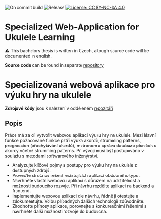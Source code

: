 ![On commit build](https://github.com/danbalarin/bachelors-thesis/workflows/build/badge.svg)
![Release](https://github.com/danbalarin/bachelors-thesis/workflows/release/badge.svg)
[![License: CC BY-NC-SA 4.0](https://img.shields.io/badge/License-CC%20BY--NC--SA%204.0-lightgrey.svg)](https://creativecommons.org/licenses/by-nc-sa/4.0/)

# Specialized Web-Application for Ukulele Learning

:warning: This bachelors thesis is written in Czech, altough source code will be documented in english.

**Source code** can be found in separate [repository](https://github.com/danbalarin/ukulele-learning-site)

# Specializovaná webová aplikace pro výuku hry na ukulele

**Zdrojové kódy** jsou k nalezení v odděleném [repozitáři](https://github.com/danbalarin/ukulele-learning-site)

## Popis

Práce má za cíl vytvořit webovou aplikaci výuku hry na ukulele. Mezi hlavní funkce požadované funkce patří výuka akordů, strumming patterns, progression (přechytávání
akordů), metronom a správa databáze písniček s akordy včetně strumming patterns. Při vývoji musí být postupováno v souladu s metodami softwarového inženýrství.

- Analyzujte klíčové pojmy a postupy pro výuku hry na ukulele z dostupných zdrojů.
- Proveďte stručnou rešerši existujících aplikací obdobného typu.
- Navrhněte vlastní webovou aplikaci s důrazem na udržitelnost a možnosti budoucího rozvoje. Při návrhu rozdělte aplikaci na backend a frontend.
- Implementujte webovou aplikaci dle návrhu, řádně ji otestujte a zdokumentujte. Volbu případných dalších technologií zdůvodněte.
- Zhodnoťte přínosy aplikace, porovnejte s konkurenčními řešeními a navrhněte další možnosti rozvoje do budoucna.
